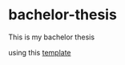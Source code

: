 # bachelor-thesis
This is my bachelor thesis

using this [template](https://sdqweb.ipd.kit.edu/mediawiki-sdq-extern/images/7/76/Ausarbeitungs-Vorlage_SDQ_2014.zip)
